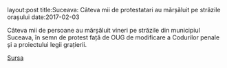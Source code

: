 layout:post
title:Suceava: Câteva mii de protestatari au mărșăluit pe străzile orașului
date:2017-02-03


Câteva mii de persoane au mărșăluit vineri pe străzile din municipiul Suceava, în semn de protest față de OUG de modificare a Codurilor penale și a proiectului legii grațierii.


[Sursa](http://www.agerpres.ro/social/2017/02/03/suceava-cateva-mii-de-protestatari-au-marsaluit-pe-strazile-orasului-21-47-18)
